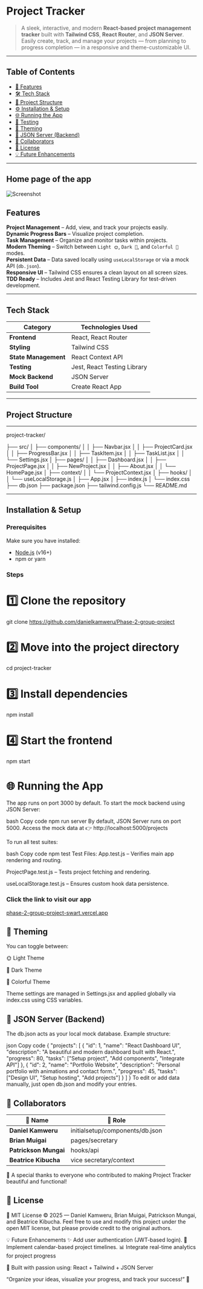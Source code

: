 # Project Tracker

> A sleek, interactive, and modern **React-based project management tracker** built with **Tailwind CSS**, **React Router**, and **JSON Server**.  
> Easily create, track, and manage your projects — from planning to progress completion — in a responsive and theme-customizable UI.

---

## Table of Contents

- [🚀 Features](#-features)
- [🛠️ Tech Stack](#️-tech-stack)
- [📂 Project Structure](#-project-structure)
- [⚙️ Installation & Setup](#️-installation--setup)
- [🌐 Running the App](#-running-the-app)
- [🧪 Testing](#-testing)
- [🎨 Theming](#-theming)
- [📁 JSON Server (Backend)](#-json-server-backend)
- [👥 Collaborators](#-collaborators)
- [📜 License](#-license)
- [💡 Future Enhancements](#-future-enhancements)

---
## Home page of the app

![Screenshot](app.png)

## Features

**Project Management** – Add, view, and track your projects easily.  
 **Dynamic Progress Bars** – Visualize project completion.  
 **Task Management** – Organize and monitor tasks within projects.  
 **Modern Theming** – Switch between `Light 🌞`, `Dark 🌙`, and `Colorful 🌈` modes.  
 **Persistent Data** – Data saved locally using `useLocalStorage` or via a mock API (`db.json`).  
 **Responsive UI** – Tailwind CSS ensures a clean layout on all screen sizes.  
 **TDD Ready** – Includes Jest and React Testing Library for test-driven development.

---

## Tech Stack

| Category             | Technologies Used           |
| -------------------- | --------------------------- |
| **Frontend**         | React, React Router         |
| **Styling**          | Tailwind CSS                |
| **State Management** | React Context API           |
| **Testing**          | Jest, React Testing Library |
| **Mock Backend**     | JSON Server                 |
| **Build Tool**       | Create React App            |

---

## Project Structure

---
project-tracker/

├── src/
│ ├── components/
│ │ ├── Navbar.jsx
│ │ ├── ProjectCard.jsx
│ │ ├── ProgressBar.jsx
│ │ ├── TaskItem.jsx
│ │ ├── TaskList.jsx
│ │ └── Settings.jsx
│ ├── pages/
│ │ ├── Dashboard.jsx
│ │ ├── ProjectPage.jsx
│ │ ├── NewProject.jsx
│ │ ├── About.jsx
│ │ └── HomePage.jsx
│ ├── context/
│ │ └── ProjectContext.jsx
│ ├── hooks/
│ │ └── useLocalStorage.js
│ ├── App.jsx
│ ├── index.js
│ └── index.css
├── db.json
├── package.json
├── tailwind.config.js
└── README.md


---

## Installation & Setup

### Prerequisites

Make sure you have installed:

- [Node.js](https://nodejs.org/en/) (v16+)
- npm or yarn

### Steps


# 1️⃣ Clone the repository
git clone https://github.com/danielkamweru/Phase-2-group-project

# 2️⃣ Move into the project directory
cd project-tracker

# 3️⃣ Install dependencies
npm install

# 4️⃣ Start the frontend
npm start
# 🌐 Running the App
The app runs on port 3000 by default.
To start the mock backend using JSON Server:

bash
Copy code
npm run server
By default, JSON Server runs on port 5000.
Access the mock data at 👉 http://localhost:5000/projects

To run all test suites:

bash
Copy code
npm test
Test Files:
App.test.js – Verifies main app rendering and routing.

ProjectPage.test.js – Tests project fetching and rendering.

useLocalStorage.test.js – Ensures custom hook data persistence.

### Click the link to visit our app
[phase-2-group-project-swart.vercel.app](https://phase-2-group-project-swart.vercel.app)

## 🎨 Theming
You can toggle between:

🌞 Light Theme

🌙 Dark Theme

🌈 Colorful Theme

Theme settings are managed in Settings.jsx and applied globally via index.css using CSS variables.

 ## 📁 JSON Server (Backend)
The db.json acts as your local mock database. Example structure:

json
Copy code
{
  "projects": [
    {
      "id": 1,
      "name": "React Dashboard UI",
      "description": "A beautiful and modern dashboard built with React.",
      "progress": 80,
      "tasks": ["Setup project", "Add components", "Integrate API"]
    },
    {
      "id": 2,
      "name": "Portfolio Website",
      "description": "Personal portfolio with animations and contact form.",
      "progress": 45,
      "tasks": ["Design UI", "Setup hosting", "Add projects"]
    }
  ]
}
To edit or add data manually, just open db.json and modify your entries.

## 👥 Collaborators

| 👤 Name | 💼 Role |
|----------|-----------|
| **Daniel Kamweru** | initialsetup/components/db.json |
| **Brian Muigai** | pages/secretary |
| **Patrickson Mungai** | hooks/api |
| **Beatrice Kibucha** | vice secretary/context |

🙌 A special thanks to everyone who contributed to making Project Tracker beautiful and functional!

 ## 📜 License
📝 MIT License
© 2025 — Daniel Kamweru, Brian Muigai, Patrickson Mungai, and Beatrice Kibucha.
Feel free to use and modify this project under the open MIT license, but please provide credit to the original authors.

💡 Future Enhancements
✨ Add user authentication (JWT-based login).
📅 Implement calendar-based project timelines.
📊 Integrate real-time analytics for project progress

🖤 Built with passion using:
React + Tailwind + JSON Server

“Organize your ideas, visualize your progress, and track your success!” 🚀





